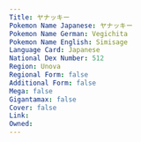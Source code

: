 ```yaml
---
﻿Title: ヤナッキー
Pokemon Name Japanese: ヤナッキー
Pokemon Name German: Vegichita
Pokemon Name English: Simisage
Language Card: Japanese
National Dex Number: 512
Region: Unova
Regional Form: false
Additional Form: false
Mega: false
Gigantamax: false
Cover: false
Link: 
Owned: 
---
```

